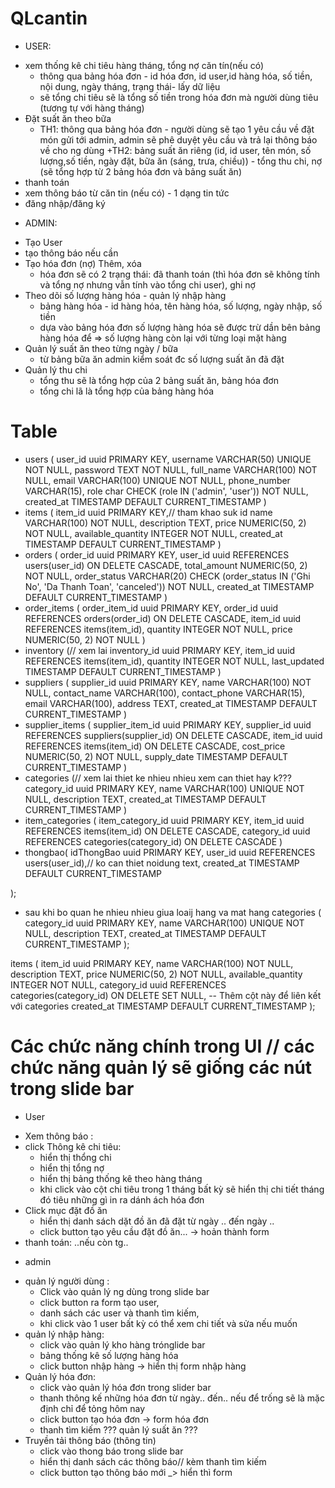 # QLcantin
* USER:
- xem thống kê chi tiêu hàng tháng, tổng nợ căn tín(nếu có)
    + thông qua bảng hóa đơn - id hóa đơn, id user,id hàng hóa, số tiền, nội dung, ngày tháng, trạng thái- lấy dữ liệu
    + sẽ tổng chi tiêu sẽ là tổng số tiền trong hóa đơn mà người dùng tiêu (tương tự với hàng tháng)
- Đặt suất ăn theo bữa
    + TH1: thông qua bảng hóa đơn - người dùng sẽ tạo 1 yêu cầu về đặt món gửi tới admin, admin sẽ phê duyệt yêu cầu và trả lại thông báo về cho ng dùng
    +TH2: bảng suất ăn riêng (id, id user, tên món, số lượng,số tiền, ngày đặt, bữa ăn (sáng, trưa, chiều)) - tổng thu chi, nợ (sẽ tổng hợp từ 2 bảng hóa đơn và bảng suất ăn)
- thanh toán
- xem thông báo từ căn tin (nếu có) - 1 dạng tin tức
- đăng nhập/đăng ký
* ADMIN:
- Tạo User
- tạo thông báo nếu cần
- Tạo hóa đơn (nợ) Thêm, xóa
    + hóa đơn sẽ có 2 trạng thái: đã thanh toán (thì hóa đơn sẽ không tính và tổng nợ nhưng vẫn tính vào tổng chi user), ghi nợ 
- Theo dõi số lượng hàng hóa - quản lý nhập hàng
    + bảng hàng hóa - id hàng hóa, tên hàng hóa, số lượng, ngày nhập, số tiền
    + dựa vào bảng hóa đơn số lượng hàng hóa sẽ được trừ dần bên bảng hàng hóa để => số lượng hàng còn lại với từng loại mặt hàng
- Quản lý suất ăn theo từng ngày / bữa
    + từ bảng bữa ăn admin kiểm soát đc số lượng suất ăn đã đặt
- Quản lý thu chi 
    + tổng thu sẽ là tổng hợp của 2 bảng suất ăn, bảng hóa đơn
    + tổng chi lã là tổng hợp của bảng hàng hóa
# Table
- users (
    user_id uuid PRIMARY KEY,
    username VARCHAR(50) UNIQUE NOT NULL,
    password TEXT NOT NULL,
    full_name VARCHAR(100) NOT NULL,
    email VARCHAR(100) UNIQUE NOT NULL,
    phone_number VARCHAR(15),
    role char CHECK (role IN ('admin', 'user')) NOT NULL,
    created_at TIMESTAMP DEFAULT CURRENT_TIMESTAMP
)
- items (
    item_id uuid PRIMARY KEY,// tham khao suk id
    name VARCHAR(100) NOT NULL,
    description TEXT,
    price NUMERIC(50, 2) NOT NULL,
    available_quantity INTEGER NOT NULL,
    created_at TIMESTAMP DEFAULT CURRENT_TIMESTAMP
)
- orders (
    order_id uuid PRIMARY KEY,
    user_id uuid REFERENCES users(user_id) ON DELETE CASCADE,
    total_amount NUMERIC(50, 2) NOT NULL,
    order_status VARCHAR(20) CHECK (order_status IN ('Ghi No', 'Da Thanh Toan', 'canceled')) NOT NULL,
    created_at TIMESTAMP DEFAULT CURRENT_TIMESTAMP
)
- order_items (
    order_item_id uuid PRIMARY KEY,
    order_id uuid REFERENCES orders(order_id) ON DELETE CASCADE,
    item_id uuid REFERENCES items(item_id),
    quantity INTEGER NOT NULL,
    price NUMERIC(50, 2) NOT NULL
)
- inventory (// xem lai
    inventory_id uuid PRIMARY KEY,
    item_id uuid REFERENCES items(item_id),
    quantity INTEGER NOT NULL,
    last_updated TIMESTAMP DEFAULT CURRENT_TIMESTAMP
)
- suppliers (
    supplier_id uuid PRIMARY KEY,
    name VARCHAR(100) NOT NULL,
    contact_name VARCHAR(100),
    contact_phone VARCHAR(15),
    email VARCHAR(100),
    address TEXT,
    created_at TIMESTAMP DEFAULT CURRENT_TIMESTAMP
)
- supplier_items (
    supplier_item_id uuid PRIMARY KEY,
    supplier_id uuid REFERENCES suppliers(supplier_id) ON DELETE CASCADE,
    item_id uuid REFERENCES items(item_id) ON DELETE CASCADE,
    cost_price NUMERIC(50, 2) NOT NULL,
    supply_date TIMESTAMP DEFAULT CURRENT_TIMESTAMP
)
- categories (// xem lai thiet ke nhieu nhieu xem can thiet hay k???
    category_id uuid PRIMARY KEY,
    name VARCHAR(100) UNIQUE NOT NULL,
    description TEXT,
    created_at TIMESTAMP DEFAULT CURRENT_TIMESTAMP
)
- item_categories (
    item_category_id uuid PRIMARY KEY,
    item_id uuid REFERENCES items(item_id) ON DELETE CASCADE,
    category_id uuid REFERENCES categories(category_id) ON DELETE CASCADE
)
- thongbao(
    idThongBao uuid PRIMARY KEY,
    user_id uuid  REFERENCES users(user_id),// ko can thiet
    noidung text,
    created_at TIMESTAMP DEFAULT CURRENT_TIMESTAMP

);
- sau khi bo quan he nhieu nhieu giua loaij hang va mat hang
 categories (
    category_id uuid PRIMARY KEY,
    name VARCHAR(100) UNIQUE NOT NULL,
    description TEXT,
    created_at TIMESTAMP DEFAULT CURRENT_TIMESTAMP
);

 items (
    item_id uuid PRIMARY KEY,
    name VARCHAR(100) NOT NULL,
    description TEXT,
    price NUMERIC(50, 2) NOT NULL,
    available_quantity INTEGER NOT NULL,
    category_id uuid REFERENCES categories(category_id) ON DELETE SET NULL, -- Thêm cột này để liên kết với categories
    created_at TIMESTAMP DEFAULT CURRENT_TIMESTAMP
);

# Các chức năng chính trong UI // các chức năng quản lý sẽ giống các nút trong slide bar
* User
- Xem thông báo : 
- click Thông kê chi tiêu: 
    + hiển thị thổng chi 
    + hiển thị tổng nợ
    + hiển thị bảng thống kê theo hàng tháng 
    + khi click vào cột chi tiêu trong 1 tháng bất kỳ sẽ hiển thị chi tiết tháng đó tiêu những gì in ra dánh ách hóa đơn
- Click mục đặt đồ ăn
    + hiển thị danh sách dặt đồ ăn đã đặt từ ngày .. đến ngày .. 
    + click button tạo yêu cầu đặt đồ ăn... -> hoản thành form 
- thanh toán: ..nếu còn tg..
* admin
- quản lý người dùng :
    + Click vào quản lý ng dùng trong slide bar
    + click button ra form tạo user, 
    + danh sách các user và thanh tìm kiếm, 
    + khi click vào 1 user bất kỳ có thể xem chi tiết và sửa nếu muốn
- quản lý nhập hàng: 
    + click vào quản lý kho hàng trónglide bar
    + bảng thống kê số lượng hàng hóa
    + click button nhập hàng -> hiển thị form nhập hàng
- Quản lý hóa đơn:
    + click vào quản lý hóa đơn trong slider bar
    + thanh thông kế những hóa đơn từ ngày.. đến.. nếu để trống sẽ là mặc định chỉ để tỏng hôm nay
    + click button tạo hóa đơn -> form hóa đơn
    + thanh tìm kiếm
??? quản lý suất ăn ???
- Truyền tải thông báo (thông tin)
    + click vào thong báo trong slide bar
    + hiển thị danh sách các thông báo// kèm thanh tìm kiếm
    + click button tạo thông báo mới _> hiển thì form
